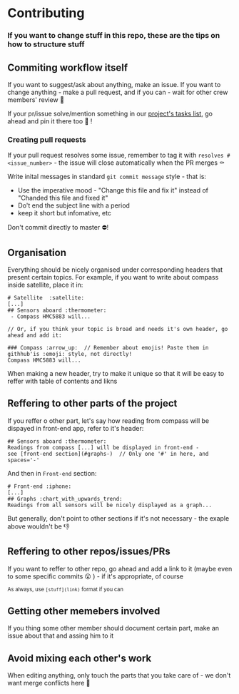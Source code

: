 # Contributing

### If you want to change stuff in this repo, these are the tips on how to structure stuff

## Commiting workflow itself
If you want to suggest/ask about anything, make an issue.  If you want to change anything - make a pull request, and if you can - wait for other crew members' review  :eyes:

If your pr/issue solve/mention something in our [project's tasks list](https://github.com/orgs/TinXsat/projects/1), go ahead and pin it there too :100: !

### Creating pull requests
If your pull request resolves some issue, remember to tag it with `resolves #<issue_number>` - the issue will close automatically when the PR merges :coffin:

Write inital messages in standard `git commit message` style - that is:
 - Use the imperative mood - "Change this file and fix it" instead of "Chanded this file and fixed it"
 - Do't end the subject line with a period
 - keep it short but infomative, etc

Don't commit directly to master :no_entry:!

## Organisation

Everything should be nicely organised under corresponding headers that present certain topics. For example, if you want to write about compass inside satellite, place it in:
```
# Satellite  :satellite:
[...]
## Sensors aboard :thermometer:
 - Compass HMC5883 will...
 
// Or, if you think your topic is broad and needs it's own header, go ahead and add it:

### Compass :arrow_up:  // Remember about emojis! Paste them in githhub'is :emoji: style, not directly!
Compass HMC5883 will...
```
When making a new header, try to make it unique so that it will be easy to reffer with table of contents and likns

## Reffering to other parts of the project

If you reffer o other part, let's say how reading from compass will be dispayed in front-end app, refer to it's header:
```
## Sensors aboard :thermometer:
Readings from compass [...] will be displayed in front-end - 
see [front-end section](#graphs-)  // Only one '#' in here, and spaces='-'
```
And then in `Front-end` section:
```
# Front-end :iphone:
[...]
## Graphs :chart_with_upwards_trend:
Readings from all sensors will be nicely displayed as a graph...
```
But generally, don't point to other sections if it's not necessary - the exaple above wouldn't be :-1:

## Reffering to other repos/issues/PRs
If you want to reffer to other repo, go ahead and add a link to it (maybe even to some specific commits :open_mouth: ) - if it's appropriate, of course

<sub>As always, use `[stuff](link)` format if you can</sub>

## Getting other memebers involved
If you thing some other member should document certain part, make an issue about that and assing him to it

## Avoid mixing each other's work
When editing anything, only touch the parts that you take care of - we don't want merge conflicts here :grimacing:
